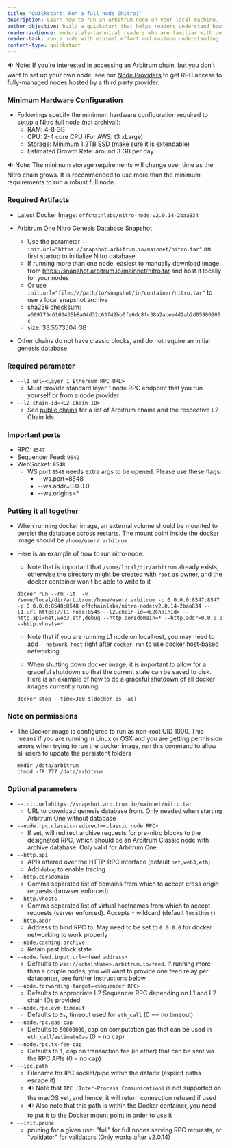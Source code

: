 ```yaml
---
title: "Quickstart: Run a full node (Nitro)"
description: Learn how to run an Arbitrum node on your local machine.
author-objective: build a quickstart that helps readers understand how to run an Arbitrum node, and why they might want to
reader-audience: moderately-technical readers who are familiar with command lines, but not Ethereum / Arbitrum infrastructure
reader-task: run a node with minimal effort and maximum understanding
content-type: quickstart
---
```


🔉 Note: If you’re interested in accessing an Arbitrum chain, but you don’t want to set up your own node, see our [Node Providers](./node-providers.mdx) to get RPC access to fully-managed nodes hosted by a third party provider.

### Minimum Hardware Configuration

- Followings specify the minimum hardware configuration required to setup a Nitro full node (not archival):
  - RAM: 4-8 GB
  - CPU: 2-4 core CPU (For AWS: t3 xLarge)
  - Storage: Minimum 1.2TB SSD (make sure it is extendable)
  - Estimated Growth Rate: around 3 GB per day

🔉 Note: The minimum storage requirements will change over time as the Nitro chain grows. It is recommended to use more than the minimum requirements to run a robust full node.

### Required Artifacts

- Latest Docker Image: `offchainlabs/nitro-node:v2.0.14-2baa834`

- Arbitrum One Nitro Genesis Database Snapshot

  - Use the parameter `--init.url="https://snapshot.arbitrum.io/mainnet/nitro.tar"` on first startup to initialize Nitro database
  - If running more than one node, easiest to manually download image from https://snapshot.arbitrum.io/mainnet/nitro.tar and host it locally for your nodes
  - Or use `--init.url="file:///path/to/snapshot/in/container/nitro.tar"` to use a local snapshot archive
  - sha256 checksum: `a609773c6103435b8a04d32c63f42bb5fa0dc8fc38a2acee4d2ab2d05880205c`
  - size: 33.5573504 GB

- Other chains do not have classic blocks, and do not require an initial genesis database

### Required parameter

- `--l1.url=<Layer 1 Ethereum RPC URL>`
  - Must provide standard layer 1 node RPC endpoint that you run yourself or from a node provider
- `--l2.chain-id=<L2 Chain ID>`
  - See [public chains](../public-chains.mdx) for a list of Arbitrum chains and the respective L2 Chain Ids

### Important ports

- RPC: `8547`
- Sequencer Feed: `9642`
- WebSocket: `8548`
  - WS port `8548` needs extra args to be opened. Please use these flags:
    - --ws.port=8548
    - --ws.addr=0.0.0.0
    - --ws.origins=\*

### Putting it all together

- When running docker image, an external volume should be mounted to persist the database across restarts. The mount point inside the docker image should be `/home/user/.arbitrum`
- Here is an example of how to run nitro-node:

  - Note that is important that `/some/local/dir/arbitrum` already exists, otherwise the directory might be created with `root` as owner, and the docker container won't be able to write to it

  ```shell
  docker run --rm -it  -v /some/local/dir/arbitrum:/home/user/.arbitrum -p 0.0.0.0:8547:8547 -p 0.0.0.0:8548:8548 offchainlabs/nitro-node:v2.0.14-2baa834 --l1.url https://l1-node:8545 --l2.chain-id=<L2ChainId> --http.api=net,web3,eth,debug --http.corsdomain=* --http.addr=0.0.0.0 --http.vhosts=*
  ```

  - Note that if you are running L1 node on localhost, you may need to add `--network host` right after `docker run` to use docker host-based networking

  - When shutting down docker image, it is important to allow for a graceful shutdown so that the current state can be saved to disk. Here is an example of how to do a graceful shutdown of all docker images currently running

  ```shell
  docker stop --time=300 $(docker ps -aq)
  ```

### Note on permissions

- The Docker image is configured to run as non-root UID 1000. This means if you are running in Linux or OSX and you are getting permission errors when trying to run the docker image, run this command to allow all users to update the persistent folders
  ```shell
  mkdir /data/arbitrum
  chmod -fR 777 /data/arbitrum
  ```

### Optional parameters

- `--init.url=https://snapshot.arbitrum.io/mainnet/nitro.tar`
  - URL to download genesis database from. Only needed when starting Arbitrum One without database
- `--node.rpc.classic-redirect=<classic node RPC>`
  - If set, will redirect archive requests for pre-nitro blocks to the designated RPC, which should be an Arbitrum Classic node with archive database. Only valid for Arbitrum One.
- `--http.api`
  - APIs offered over the HTTP-RPC interface (default `net,web3,eth`)
  - Add `debug` to enable tracing
- `--http.corsdomain`
  - Comma separated list of domains from which to accept cross origin requests (browser enforced)
- `--http.vhosts`
  - Comma separated list of virtual hostnames from which to accept requests (server enforced). Accepts `*` wildcard (default `localhost`)
- `--http.addr`
  - Address to bind RPC to. May need to be set to `0.0.0.0` for docker networking to work properly
- `--node.caching.archive`
  - Retain past block state
- `--node.feed.input.url=<feed address>`
  - Defaults to `wss://<chainName>.arbitrum.io/feed`. If running more than a couple nodes, you will want to provide one feed relay per datacenter, see further instructions below
- `--node.forwarding-target=<sequencer RPC>`
  - Defaults to appropriate L2 Sequencer RPC depending on L1 and L2 chain IDs provided
- `--node.rpc.evm-timeout`
  - Defaults to `5s`, timeout used for `eth_call` (0 == no timeout)
- `--node.rpc.gas-cap`
  - Defaults to `50000000`, cap on computation gas that can be used in `eth_call`/`estimateGas` (0 = no cap)
- `--node.rpc.tx-fee-cap`
  - Defaults to `1`, cap on transaction fee (in ether) that can be sent via the RPC APIs (0 = no cap)
- `--ipc.path`
  - Filename for IPC socket/pipe within the datadir (explicit paths escape it)
  - 🔉 Note that `IPC (Inter-Process Communication)` is not supported on the macOS yet, and hence, it will return connection refused if used
  - 🔉 Also note that this path is within the Docker container, you need to put it to the Docker mount point in order to use it
- `--init.prune`
  - pruning for a given use: "full" for full nodes serving RPC requests, or "validator" for validators (Only works after v2.0.14)